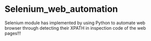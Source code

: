 # Selenium_web_automation
Selenium module has implemented by using Python to automate web browser through detecting their XPATH in inspection code of the web pages!!!
